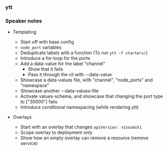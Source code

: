 ### ytt

### Speaker notes

- Templating
    - Start off with base config
    - `node_port` variables
    - Deduplicate labels with a function (To run `ytt -f starters/`)
    - Introduce a for-loop for the ports
    - Add a data-value for the label "channel"
        - Show that it fails
        - Pass it through the cli with --data-value
    - Showcase a data-values file, with "channel", "node_ports" and "namespace"
    - Showcase another --data-values-file
    - Activate values-schema, and showcase that changing the port type to ["30000"] fails
    - Introduce conditional namespacing (while rendering ytt)

- Overlays
    - Start with an overlay that changes `apiVersion: v1soumik1`
    - Scope overlay to deployment only
    - Show how an empty overlay can remove a resource (remove service)
